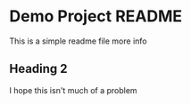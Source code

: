 # Demo Project README

This is a simple readme file
more info

## Heading 2

I hope this isn't much of a problem
